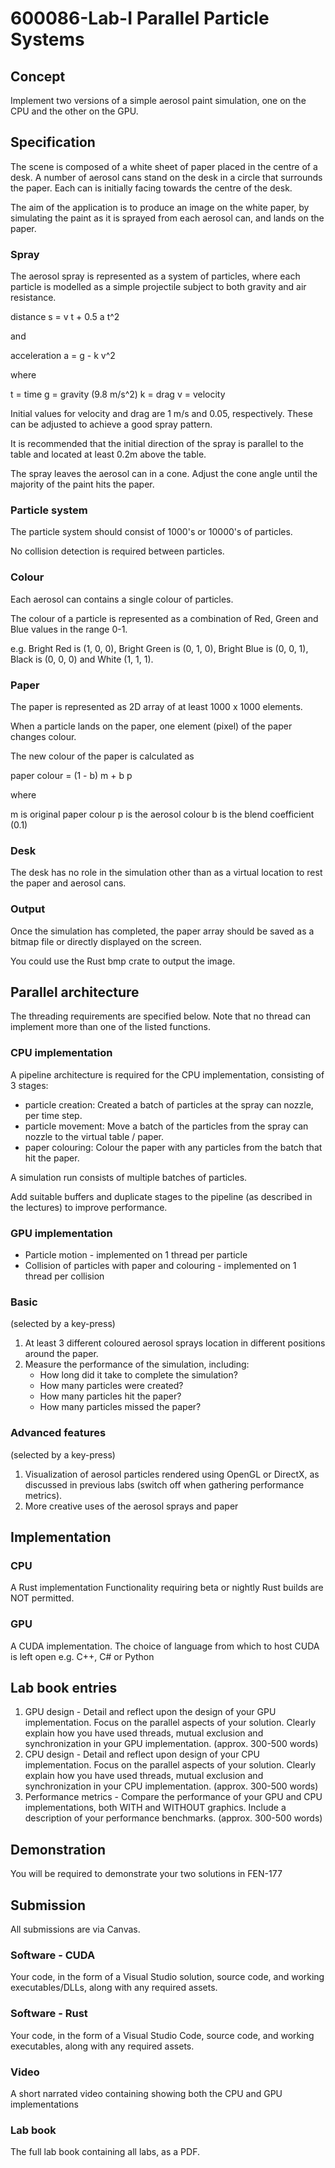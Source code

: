 # 600086-Lab-I Parallel Particle Systems

## Concept

Implement two versions of a simple aerosol paint simulation, one on the CPU and the other on the GPU.

## Specification

The scene is composed of a white sheet of paper placed in the centre of a desk.  A number of aerosol cans stand on the desk in a circle that surrounds the paper.  Each can is initially facing towards the centre of the desk.

The aim of the application is to produce an image on the white paper, by simulating the paint as it is sprayed from each aerosol can, and lands on the paper.

### Spray

The aerosol spray is represented as a system of particles, where each particle is modelled as a simple projectile subject to both gravity and air resistance.

distance s = v t + 0.5 a t^2

and

acceleration a = g - k v^2

where

t = time
g = gravity (9.8 m/s^2)
k = drag
v = velocity

Initial values for velocity and drag are 1 m/s and 0.05, respectively.  These can be adjusted to achieve a good spray pattern.

It is recommended that the initial direction of the spray is parallel to the table and located at least 0.2m above the table.

The spray leaves the aerosol can in a cone.  Adjust the cone angle until the majority of the paint hits the paper.

### Particle system

The particle system should consist of 1000's or 10000's of particles.

No collision detection is required between particles.

### Colour

Each aerosol can contains a single colour of particles.

The colour of a particle is represented as a combination of Red, Green and Blue values in the range 0-1.

e.g. Bright Red is (1, 0, 0), Bright Green is (0, 1, 0), Bright Blue is (0, 0, 1), Black is (0, 0, 0) and White (1, 1, 1).

### Paper

The paper is represented as 2D array of at least 1000 x 1000 elements.

When a particle lands on the paper, one element (pixel) of the paper changes colour.

The new colour of the paper is calculated as

paper colour = (1 - b) m + b p

where

m is original paper colour
p is the aerosol colour
b is the blend coefficient (0.1)

### Desk

The desk has no role in the simulation other than as a virtual location to rest the paper and aerosol cans.

### Output

Once the simulation has completed, the paper array should be saved as a bitmap file or directly displayed on the screen.

You could use the Rust bmp crate to output the image.

## Parallel architecture

The threading requirements are specified below.  Note that no thread can implement more than one of the listed functions.

### CPU implementation

A pipeline architecture is required for the CPU implementation, consisting of 3 stages:

- particle creation: Created a batch of particles at the spray can nozzle, per time step.
- particle movement: Move a batch of the particles from the spray can nozzle to the virtual table / paper.
- paper colouring: Colour the paper with any particles from the batch that hit the paper.

A simulation run consists of multiple batches of particles.

Add suitable buffers and duplicate stages to the pipeline (as described in the lectures) to improve performance.

### GPU implementation

- Particle motion - implemented on 1 thread per particle
- Collision of particles with paper and colouring - implemented on 1 thread per collision

### Basic

(selected by a key-press)

1. At least 3 different coloured aerosol sprays location in different positions around the paper.
2. Measure the performance of the simulation, including:
   - How long did it take to complete the simulation?
   - How many particles were created?
   - How many particles hit the paper?
   - How many particles missed the paper?

### Advanced features

(selected by a key-press)

1. Visualization of aerosol particles rendered using OpenGL or DirectX, as discussed in previous labs (switch off when gathering performance metrics).
2. More creative uses of the aerosol sprays and paper

## Implementation

### CPU

A Rust implementation
Functionality requiring beta or nightly Rust builds are NOT permitted.

### GPU

A CUDA implementation.
The choice of language from which to host CUDA is left open e.g. C++, C# or Python

## Lab book entries

1. GPU design - Detail and reflect upon the design of your GPU implementation.  Focus on the parallel aspects of your solution.  Clearly explain how you have used threads, mutual exclusion and synchronization in your GPU implementation. (approx. 300-500 words)
2. CPU design - Detail and reflect upon design of your CPU implementation.  Focus on the parallel aspects of your solution. Clearly explain how you have used threads, mutual exclusion and synchronization in your CPU implementation.  (approx. 300-500 words)
3. Performance metrics - Compare the performance of your GPU and CPU implementations, both WITH and WITHOUT graphics.  Include a description of your performance benchmarks.  (approx. 300-500 words)

## Demonstration

You will be required to demonstrate your two solutions in FEN-177

## Submission

All submissions are via Canvas.

### Software - CUDA

Your code, in the form of a Visual Studio solution, source code, and working executables/DLLs, along with any required assets.

### Software - Rust

Your code, in the form of a Visual Studio Code, source code, and working executables, along with any required assets.

### Video

A short narrated video containing showing both the CPU and GPU implementations

### Lab book

The full lab book containing all labs, as a PDF.
